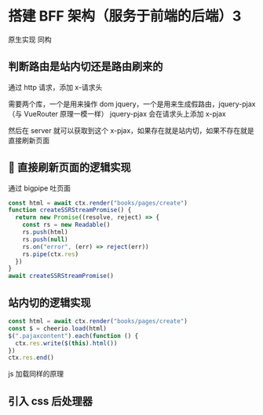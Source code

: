 # 搭建 BFF 架构（服务于前端的后端）3

原生实现 同构

## 判断路由是站内切还是路由刷来的

通过 http 请求，添加 x-请求头

需要两个库，一个是用来操作 dom jquery，一个是用来生成假路由，jquery-pjax（与 VueRouter 原理一模一样）
jquery-pjax 会在请求头上添加 x-pjax

然后在 server 就可以获取到这个 x-pjax，如果存在就是站内切，如果不存在就是直接刷新页面

##  直接刷新页面的逻辑实现

通过 bigpipe 吐页面

```javascript
const html = await ctx.render("books/pages/create")
function createSSRStreamPromise() {
  return new Promise((resolve, reject) => {
    const rs = new Readable()
    rs.push(html)
    rs.push(null)
    rs.on("error", (err) => reject(err))
    rs.pipe(ctx.res)
  })
}
await createSSRStreamPromise()
```

## 站内切的逻辑实现

```javascript
const html = await ctx.render("books/pages/create")
const $ = cheerio.load(html)
$(".pajaxcontent").each(function () {
  ctx.res.write($(this).html())
})
ctx.res.end()
```

js 加载同样的原理

## 引入 css 后处理器
